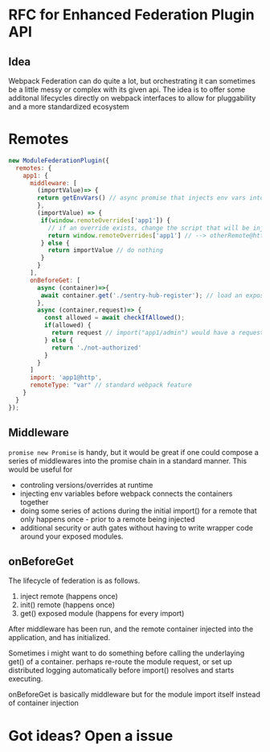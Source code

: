 # RFC for Enhanced Federation Plugin API

## Idea

Webpack Federation can do quite a lot, but orchestrating it can sometimes be a little messy or complex with its given api. The idea is to offer some additonal lifecycles directly on webpack interfaces to allow for pluggability and a more standardized ecosystem 



# Remotes

```js
new ModuleFederationPlugin({
  remotes: {
    app1: {
      middleware: [
        (importValue)=> {
        return getEnvVars() // async promise that injects env vars into document before webpack attempts to connect remote
        },
        (importValue) => {
         if(window.remoteOverrides['app1']) {
           // if an override exists, change the script that will be injected. 
           return window.remoteOverrides['app1'] // --> otherRemote@http://otherUrl
         } else {
           return importValue // do nothing
         }
        }
      ],
      onBeforeGet: [
        async (container)=>{
         await container.get('./sentry-hub-register'); // load an exposed module before responding to the desired get request in the codebase
        },
        async (container,request)=> {
          const allowed = await checkIfAllowed();
          if(allowed) {
            return request // import("app1/admin") would have a request of "./admin"
          } else {
            return './not-authorized'
          }
        }
      ]
      import: 'app1@http',
      remoteType: "var" // standard webpack feature
    }
  }
});
```

## Middleware
`promise new Promise` is handy, but it would be great if one could compose a series of middlewares into the promise chain in a standard manner.
This would be useful for
- controling versions/overrides at runtime
- injecting env variables before webpack connects the containers together
- doing some series of actions during the initial import() for a remote that only happens once - prior to a remote being injected
- additional security or auth gates without having to write wrapper code around your exposed modules. 

## onBeforeGet
The lifecycle of federation is as follows. 
1) inject remote (happens once)
2) init() remote (happens once)
3) get() exposed module (happens for every import)


After middleware has been run, and the remote container injected into the application, and has initialized. 

Sometimes i might want to do something before calling the underlaying get() of a container. perhaps re-route the module request, or set up distributed logging automatically before import() resolves and starts executing. 

onBeforeGet is basically middleware but for the module import itself instead of container injection



# Got ideas? Open a issue
